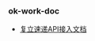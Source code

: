 ### ok-work-doc

- [复立速递API接入文档](https://github.com/jialongfei/ok-work-doc/other-doc/fuli-express-api-doc.md)